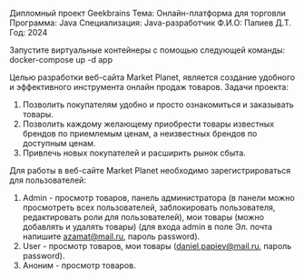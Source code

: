 Дипломный проект Geekbrains
Тема: Онлайн-платформа для торговли 
Программа: Java
Специализация: Java-разработчик
Ф.И.О: Папиев Д.Т.
Год: 2024

Запустите виртуальные контейнеры с помощью следующей команды:
docker-compose up -d app

Целью разработки веб-сайта Market Planet, является создание удобного и эффективного инструмента онлайн продаж
товаров. 
Задачи проекта:
1. Позволить покупателям удобно и просто ознакомиться и заказывать товары.
2. Позволить каждому желающему приобрести товары известных брендов по приемлемым ценам, а неизвестных брендов
по доступным ценам.
3. Привлечь новых покупателей и расширить рынок сбыта.

Для работы в веб-сайте Market Planet необходимо зарегистрироваться для пользователей:
1. Admin - просмотр товаров, панель администратора (в панели можно просмотреть всех пользователей,
заблокировать пользователя, редактировать роли для пользователей), мои товары (можно добавлять и удалять товары)
   (для входа admin в поле Эл. почта напишите azamat@mail.ru, пароль password).
2. User - просмотр товаров, мои товары (daniel.papiev@mail.ru, пароль password).
3. Аноним - просмотр товаров.
